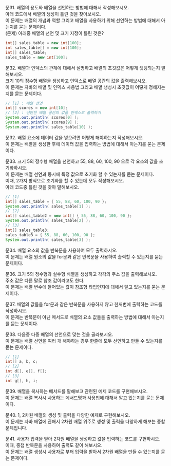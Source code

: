 문31. 배열의 용도와 배열을 선언하는 방법에 대해서 작성해보시오.  
아래 코드에서 배열의 생성이 틀린 것을 찾아보시오.  
이 문제는 배열의 개념과 역할 그리고 배열을 사용하기 위해 선언하는 방법에 대해서 아는지를 묻는 문제이다.  
(문제) 아래중 배열의 선언 및 크기 지정이 틀린 것은?  
``` java
int[] sales_table = new int[100];
int sales_table[] = new int[100];
int[] sales_table;
sales_table = new int[100];
```

문32. 배열과 인덱스의 관계에 대해서 설명하고 배열의 초깃값은 어떻게 셋팅되는지 말해보시오.  
크기 10의 정수형 배열을 생성하고 인덱스로 배열 공간의 값을 출력해보시오.  
이 문제는 자바의 배열 및 인덱스 사용법 그리고 배열 생성시 초깃값이 어떻게 정해지는지를 묻는 문제이다.  
``` java
// [1] : 배열 선언
int[] scores = new int[10];
// [2] : 선언한 배열 공간의 값을 인덱스로 출력하기
System.out.println( scores[0] );
System.out.println( scores[9] );
System.out.println( sales_table[10] );
```

문32. 배열 요소에 데이터 값을 넣으려면 어떻게 해야하는지 작성해보시오.  
이 문제는 배열을 생성한 후에 데이터 값을 입력하는 방법에 대해서 아는지를 묻는 문제이다.  

문33.  크기 5의 정수형 배열을 선언하고 55, 88, 60, 100, 90 으로 각 요소의 값을 초기화하시오.  
이 문제는 배열 선언과 동시에 특정 값으로 초기화 할 수 있는지를 묻는 문제이다.  
이때, 2가지 방식으로 초기화를 할 수 있는데 모두 작성해보시오.  
아래 코드중 틀린 것을 찾아 말해보시오.  
``` java
// [1]
int[] sales_table = { 55, 88, 60, 100, 90 };
System.out.println( sales_table[1] );
// [2]
int[] sales_table2 = new int[] { 55, 88, 60, 100, 90 };
System.out.println( sales_table[2] );
// [3]
int[] sales_table3;
sales_table3 = { 55, 88, 60, 100, 90 }; 
System.out.println( sales_table[3] );
```

문34.  배열 요소의 값을 반복문을 사용하여 모두 출력하시오.  
이 문제는 배열 원소의 값을 for문과 같은 반복문을 사용하여 출력할 수 있는지를 묻는 문제이다.  

문36. 크기 5의 정수형과 실수형 배열을 생성하고 각각의 주소 값을 출력해보시오.  
주소 값은 다른 말로 참조 값이라고도 한다.  
이 문제는 배열 변수에 들어있는 값이 참조형 타입인지에 대해서 알고 있는지를 묻는 문제이다.  

문37.  배열의 값들을 for문과 같은 반복문을 사용하지 않고 한꺼번에 출력하는 코드를 작성하시오.  
이 문제는 반복문이 아닌 메서드로 배열의 요소 값들을 출력하는 방법에 대해서 아는지를 묻는 문제이다.  

문38.  다음중 다중 배열의 선언으로 맞는 것을 골라보시오.  
이 문제는 배열 선언을 여러 개 해야하는 경우 한줄에 모두 선언하고 만들 수 있는지를 묻는 문제이다.  
``` java
// [1]
int[] a, b, c;
// [2]
int d[], e[], f[];
// [3]
int g[], h, i;
```

문39. 배열을 복사하는 메서드를 말해보고 관련된 예제 코드를 구현해보시오.  
이 문제는 배열 복사시 사용하는 메서드명과 사용법에 대해서 알고 있는지를 묻는 문제이다.  

문40. 1, 2차원 배열의 생성 및 출력을 다양한 예제로 구현해보시오.  
이 문제는 자바 배열에 관해서 2차원 배열 위주로 생성 및 출력을 다양하게 해보는 종합문제입니다.  

문41. 사용자 입력을 받아 2차원 배열을 생성하고 값을 입력하는 코드를 구현하시오.  
이때, 중첩 반복문을 사용하여 출력도 같이 해보시오.  
이 문제는 배열 생성시 사용자로 부터 입력을 받아서 2차원 배열을 만들 수 있는지를 묻는 문제이다.  
